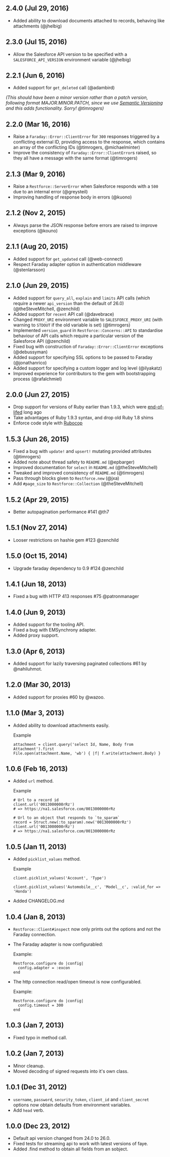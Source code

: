 ## 2.4.0 (Jul 29, 2016)

* Added ability to download documents attached to records, behaving like attachments (@jhelbig)

## 2.3.0 (Jul 15, 2016)

* Allow the Salesforce API version to be specified with a `SALESFORCE_API_VERSION` environment variable (@jhelbig)

## 2.2.1 (Jun 6, 2016)

* Added support for `get_deleted` call (@adambird)

*(This should have been a minor version rather than a patch version, following format MAJOR.MINOR.PATCH, since we use [Semantic Versioning](http://semver.org/) and this adds functionality. Sorry! @timrogers)*

## 2.2.0 (Mar 16, 2016)

* Raise a `Faraday::Error::ClientError` for `300` responses triggered by a conflicting external ID, providing access to the response, which contains an array of the conflicting IDs (@timrogers, @michaelminter)
* Improve the consistency of `Faraday::Error::ClientError`s raised, so they all have a message with the same format (@timrogers)

## 2.1.3 (Mar 9, 2016)

* Raise a `Restforce::ServerError` when Salesforce responds with a `500` due to an internal error (@greysteil)
* Improving handling of response body in errors (@kuono)

## 2.1.2 (Nov 2, 2015)

* Always parse the JSON response before errors are raised to improve exceptions (@kouno)

## 2.1.1 (Aug 20, 2015)

* Added support for `get_updated` call (@web-connect)
* Respect Faraday adapter option in authentication middleware (@stenlarsson)

## 2.1.0 (Jun 29, 2015)

* Added support for `query_all`, `explain` and `limits` API calls (which require a newer `api_version` than the default of 26.0) (@theSteveMitchell, @zenchild)
* Added support for `recent` API call (@davebrace)
* Changed `PROXY_URI` environment variable to `SALESFORCE_PROXY_URI` (with warning to `STDOUT` if the old variable is set) (@timrogers)
* Implemented `version_guard` in `Restforce::Concerns::API` to standardise behaviour of API calls which require a particular version of the Salesforce API (@zenchild)
* Fixed bug with construction of `Faraday::Error::ClientError` exceptions (@debussyman)
* Added support for specifying SSL options to be passed to Faraday (@jonathanrico)
* Added support for specifying a custom logger and log level (@ilyakatz)
* Improved experience for contributors to the gem with bootstrapping process (@rafalchmiel)


## 2.0.0 (Jun 27, 2015)

* Drop support for versions of Ruby earlier than 1.9.3, which were [end-of-lifed](https://www.ruby-lang.org/en/news/2014/07/01/eol-for-1-8-7-and-1-9-2/) long ago
* Take advantages of Ruby 1.9.3 syntax, and drop old Ruby 1.8 shims
* Enforce code style with [Rubocop](https://github.com/bbatsov/rubocop)

## 1.5.3 (Jun 26, 2015)

* Fixed a bug with `update!` and `upsert!` mutating provided attributes (@timrogers)
* Added note about thread safety to `README.md` (@epbarger)
* Improved documentation for `select` in `README.md` (@theSteveMitchell)
* Tweaked and improved consistency of `README.md` (@timrogers)
* Pass through blocks given to `Restforce.new` (@jxa)
* Add `#page_size` to `Restforce::Collection` (@theSteveMitchell)

## 1.5.2 (Apr 29, 2015)

*   Better autopagination performance #141 @th7

## 1.5.1 (Nov 27, 2014)

*   Looser restrictions on hashie gem #123 @zenchild

## 1.5.0 (Oct 15, 2014)

*   Upgrade faraday dependency to 0.9 #124 @zenchild

## 1.4.1 (Jun 18, 2013)

*   Fixed a bug with HTTP 413 responses #75 @patronmanager

## 1.4.0 (Jun 9, 2013)

*   Added support for the tooling API.
*   Fixed a bug with EMSynchrony adapter.
*   Added proxy support.

## 1.3.0 (Apr 6, 2013)

*   Added support for lazily traversing paginated collections #61 by @nahiluhmot.

## 1.2.0 (Mar 30, 2013)

*   Added support for proxies #60 by @wazoo.

## 1.1.0 (Mar 3, 2013)

*   Added ability to download attachments easily.

    Example

        attachment = client.query('select Id, Name, Body from Attachment').first
        File.open(attachment.Name, 'wb') { |f| f.write(attachment.Body) }

## 1.0.6 (Feb 16, 2013)

*   Added `url` method.

    Example

        # Url to a record id
        client.url('0013000000rRz')
        # => https://na1.salesforce.com/0013000000rRz

        # Url to an object that responds to `to_sparam`
        record = Struct.new(:to_sparam).new('0013000000rRz')
        client.url('0013000000rRz')
        # => https://na1.salesforce.com/0013000000rRz


## 1.0.5 (Jan 11, 2013)

*   Added `picklist_values` method.

    Example

        client.picklist_values('Account', 'Type')

        client.picklist_values('Automobile__c', 'Model__c', :valid_for => 'Honda')

*   Added CHANGELOG.md

## 1.0.4 (Jan 8, 2013)

*   `Restforce::Client#inspect` now only prints out the options and not the
    Faraday connection.

*   The Faraday adapter is now configurabled:

    Example:

        Restforce.configure do |config|
          config.adapter = :excon
        end

*   The http connection read/open timeout is now configurabled.

    Example:

        Restforce.configure do |config|
          config.timeout = 300
        end

## 1.0.3 (Jan 7, 2013)

*   Fixed typo in method call.

## 1.0.2 (Jan 7, 2013)

*   Minor cleanup.
*   Moved decoding of signed requests into it's own class.

## 1.0.1 (Dec 31, 2012)

*   `username`, `password`, `security_token`, `client_id` and `client_secret`
    options now obtain defaults from environment variables.
*   Add `head` verb.

## 1.0.0 (Dec 23, 2012)

*   Default api version changed from 24.0 to 26.0.
*   Fixed tests for streaming api to work with latest versions of faye.
*   Added .find method to obtain all fields from an sobject.
